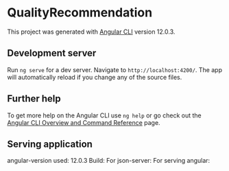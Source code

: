 # QualityRecommendation

This project was generated with [Angular CLI](https://github.com/angular/angular-cli) version 12.0.3.

## Development server

Run `ng serve` for a dev server. Navigate to `http://localhost:4200/`. The app will automatically reload if you change any of the source files.

## Further help

To get more help on the Angular CLI use `ng help` or go check out the [Angular CLI Overview and Command Reference](https://angular.io/cli) page.

## Serving application

angular-version used: 12.0.3
Build: <ng build>
<cd quality-recommendation>
<npm install>
For json-server: <npm run json:server>
For serving angular: <ng serve>
